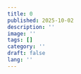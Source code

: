 ```yaml
---
title: 0
published: 2025-10-02
description: ''
image: ''
tags: []
category: ''
draft: false 
lang: ''
---
```

